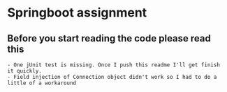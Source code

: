 # Springboot assignment

## Before you start reading the code please read this
```- Some parts of code still have untreated bugs respectively not validating input like for example date ranges on getScore query. I pretty much wrote this during 2-3 days since I was insanely busy past week so I was already past the deadline.
- One jUnit test is missing. Once I push this readme I'll get finish it quickly.
- Field injection of Connection object didn't work so I had to do a little of a workaround